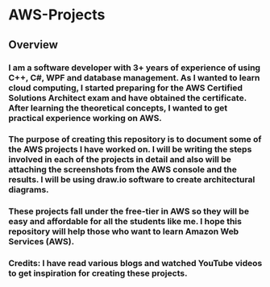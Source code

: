 # AWS-Projects

## Overview

### I am a software developer with 3+ years of experience of using C++, C#, WPF and database management. As I wanted to learn cloud computing, I started preparing for the AWS Certified Solutions Architect exam and have obtained the certificate. After learning the theoretical concepts, I wanted to get practical experience working on AWS. 

### The purpose of creating this repository is to document some of the AWS projects I have worked on. I will be writing the steps involved in each of the projects in detail and also will be attaching the screenshots from the AWS console and the results. I will be using draw.io software to create architectural diagrams. 

### These projects fall under the free-tier in AWS so they will be easy and affordable for all the students like me. I hope this repository will help those who want to learn Amazon Web Services (AWS).

### Credits: I have read various blogs and watched YouTube videos to get inspiration for creating these projects.


